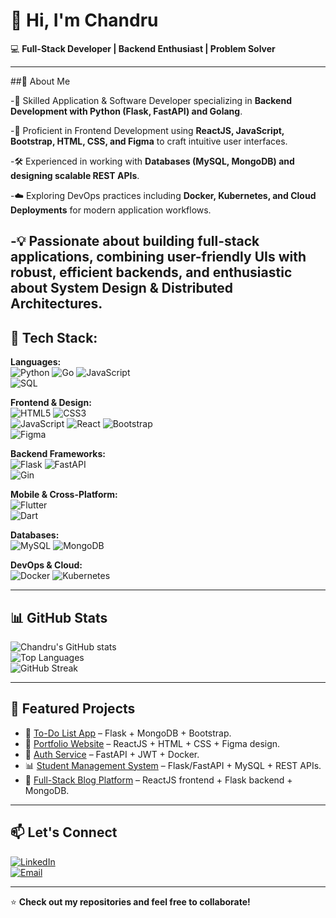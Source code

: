 # 👋 Hi, I'm Chandru  

💻 **Full-Stack Developer | Backend Enthusiast | Problem Solver**

---
##🚀 About Me

-🌱 Skilled Application & Software Developer specializing in **Backend Development with Python (Flask, FastAPI) and Golang**.

-🎨 Proficient in Frontend Development using **ReactJS, JavaScript, Bootstrap, HTML, CSS, and Figma** to craft intuitive user interfaces.

-🛠️ Experienced in working with **Databases (MySQL, MongoDB) and designing scalable REST APIs**.

-☁️ Exploring DevOps practices including **Docker, Kubernetes, and Cloud Deployments** for modern application workflows.

-💡 Passionate about **building full-stack applications, combining user-friendly UIs with robust, efficient backends, and enthusiastic about System Design & Distributed Architectures**.
---

## 🧰 Tech Stack:

**Languages:**  
![Python](https://img.shields.io/badge/Python-3776AB?style=for-the-badge&logo=python&logoColor=white) 
![Go](https://img.shields.io/badge/Go-00ADD8?style=for-the-badge&logo=go&logoColor=white) 
![JavaScript](https://img.shields.io/badge/JavaScript-F7DF1E?style=for-the-badge&logo=javascript&logoColor=black)  
![SQL](https://img.shields.io/badge/SQL-336791?style=for-the-badge&logo=postgresql&logoColor=white)

**Frontend & Design:**  
![HTML5](https://img.shields.io/badge/HTML5-E34F26?style=for-the-badge&logo=html5&logoColor=white) 
![CSS3](https://img.shields.io/badge/CSS3-1572B6?style=for-the-badge&logo=css3&logoColor=white)  
![JavaScript](https://img.shields.io/badge/JavaScript-F7DF1E?style=for-the-badge&logo=javascript&logoColor=black) 
![React](https://img.shields.io/badge/React-20232A?style=for-the-badge&logo=react&logoColor=61DAFB) 
![Bootstrap](https://img.shields.io/badge/Bootstrap-563D7C?style=for-the-badge&logo=bootstrap&logoColor=white)  
![Figma](https://img.shields.io/badge/Figma-F24E1E?style=for-the-badge&logo=figma&logoColor=white)  


**Backend Frameworks:**  
![Flask](https://img.shields.io/badge/Flask-000000?style=for-the-badge&logo=flask&logoColor=white) 
![FastAPI](https://img.shields.io/badge/FastAPI-009688?style=for-the-badge&logo=fastapi&logoColor=white)  
![Gin](https://img.shields.io/badge/Gin-00ADD8?style=for-the-badge&logo=go&logoColor=white)

**Mobile & Cross-Platform:**  
![Flutter](https://img.shields.io/badge/Flutter-02569B?style=for-the-badge&logo=flutter&logoColor=white)  
![Dart](https://img.shields.io/badge/Dart-0175C2?style=for-the-badge&logo=dart&logoColor=white)  


**Databases:**  
![MySQL](https://img.shields.io/badge/MySQL-4479A1?style=for-the-badge&logo=mysql&logoColor=white) 
![MongoDB](https://img.shields.io/badge/MongoDB-47A248?style=for-the-badge&logo=mongodb&logoColor=white)  

**DevOps & Cloud:**  
![Docker](https://img.shields.io/badge/Docker-2496ED?style=for-the-badge&logo=docker&logoColor=white) 
![Kubernetes](https://img.shields.io/badge/Kubernetes-326CE5?style=for-the-badge&logo=kubernetes&logoColor=white)  

---

## 📊 GitHub Stats

![Chandru's GitHub stats](https://github-readme-stats.vercel.app/api?username=chandru-mck-2002&show_icons=true&theme=radical)  
![Top Languages](https://github-readme-stats.vercel.app/api/top-langs/?username=chandru-mck-2002&layout=compact&theme=radical)  
![GitHub Streak](https://streak-stats.demolab.com/?user=chandru-mck-2002&theme=radical)  

---

## 📌 Featured Projects
- 📝 [To-Do List App](https://github.com/your-username/todo-app) – Flask + MongoDB + Bootstrap.  
- 🎨 [Portfolio Website](https://github.com/your-username/portfolio) – ReactJS + HTML + CSS + Figma design.  
- 🔐 [Auth Service](https://github.com/your-username/auth-service) – FastAPI + JWT + Docker.  
- 📊 [Student Management System](https://github.com/your-username/student-db) – Flask/FastAPI + MySQL + REST APIs.  
- 🚀 [Full-Stack Blog Platform](https://github.com/your-username/blog-platform) – ReactJS frontend + Flask backend + MongoDB.  

---

## 📫 Let's Connect
[![LinkedIn](https://img.shields.io/badge/LinkedIn-0A66C2?style=for-the-badge&logo=linkedin&logoColor=white)](https://linkedin.com/in/your-profile)  
[![Email](https://img.shields.io/badge/Email-D14836?style=for-the-badge&logo=gmail&logoColor=white)](mailto:your-email@example.com)  

---

⭐ **Check out my repositories and feel free to collaborate!**
